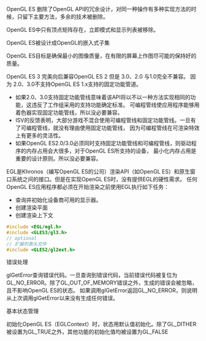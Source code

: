
OpenGL ES 删除了OpenGL API的冗余设计，对同一种操作有多种实现方法的时候，只留下主要方法，多余的技术被删除。

OpenGL ES中只有顶点矩阵存在，立即模式和显示列表被移除。

OpenGL ES被设计成OpenGL的嵌入式子集

OpenGL ES目标是确保最小的图像质量，在有限的屏幕上作图尽可能的保持好的质量。

OpenGL ES 3 完美向后兼容OpenGL ES 2 但是 3.0、2.0 与1.0完全不兼容。
因为 2.0、3.0不支持OpenGL ES 1.x支持的固定功能管道。
* 如果2.0、3.0支持固定功能管线意味着该API将以不以一种方法实现相同的功能，这违反了工作组采用的支持功能确定标准。
可编程管线使应用程序能够用着色器实现固定功能管线，所以没必要兼容。
* ISV的反馈表明，大部分游戏不混合使用可编程管线和固定功能管线。一旦有了可编程管线，就没有理由使用固定功能管线，
因为可编程管线在可渲染特效上有更多的灵活性。
* 如果OpenGL ES2.0/3.0必须同时支持固定功能管线和可编程管线，则驱动程序的内存占用会大很多，对于OpenGL ES所支持的设备，
最小化内存占用是重要的设计原则。所以没必要兼容。

EGL是Khronos（编写OpenGL ES的公司）渲染API（如OpenGL ES）和原生窗口系统之间的接口。但是在实现OpenGL ES时，没有提供EGL的硬性需求。
任何OpenGL ES应用程序都必须在开始渲染之前使用EGL执行如下任务：
* 查询并初始化设备商可用的显示器。
* 创建渲染平面
* 创建渲染上下文

```c++
#include <EGL/egl.h>
#include <GLES3/gl3.h>
// optional
// 扩展列表头文件
#include <GLES2/gl2ext.h> 
```

错误处理

glGetError查询错误代码。一旦查询到错误代码，当前错误代码被复位为GL_NO_ERROR。除了GL_OUT_OF_MEMORY错误之外，生成的错误会被忽略，且不影响OpenGL ES的状态。
如果调用glGetError返回GL_NO_ERROR，则说明从上次调用glGetError以来没有生成任何错误。

基本状态管理

初始化OpenGL ES（EGLContext）时，状态用默认值初始化。除了GL_DITHER被设置为GL_TRUE之外，其他功能的初始化值均被设置为GL_FALSE


